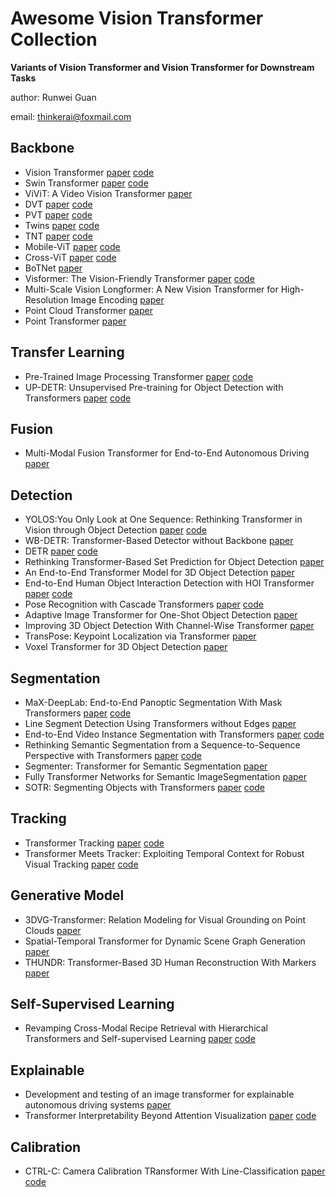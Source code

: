 # __Awesome Vision Transformer Collection__
__Variants of Vision Transformer and Vision Transformer for Downstream Tasks__

author: Runwei Guan

email: thinkerai@foxmail.com

## Backbone
* Vision Transformer [paper](https://arxiv.org/abs/2010.11929) [code](https://github.com/google-research/vision_transformer)
* Swin Transformer [paper](https://arxiv.org/abs/2103.14030) [code](https://github.com/microsoft/Swin-Transformer)
* ViViT: A Video Vision Transformer [paper](https://openaccess.thecvf.com/content/ICCV2021/html/Arnab_ViViT_A_Video_Vision_Transformer_ICCV_2021_paper.html)
* DVT [paper](https://arxiv.org/abs/2105.15075) [code](https://github.com/blackfeather-wang/Dynamic-Vision-Transformer)
* PVT [paper](https://arxiv.org/abs/2102.12122) [code](https://github.com/whai362/PVT)
* Twins [paper](https://arxiv.org/abs/2104.13840) [code](https://github.com/Meituan-AutoML/Twins)
* TNT [paper](https://arxiv.org/abs/2103.00112) [code](https://github.com/lucidrains/transformer-in-transformer)
* Mobile-ViT [paper](https://arxiv.org/abs/2110.02178?context=cs.LG) [code](https://github.com/chinhsuanwu/mobilevit-pytorch)
* Cross-ViT [paper](https://openaccess.thecvf.com/content/ICCV2021/html/Chen_CrossViT_Cross-Attention_Multi-Scale_Vision_Transformer_for_Image_Classification_ICCV_2021_paper.html) [code](https://github.com/IBM/CrossViT)
* BoTNet [paper](https://arxiv.org/abs/2101.11605)
* Visformer: The Vision-Friendly Transformer [paper](https://openaccess.thecvf.com/content/ICCV2021/html/Chen_Visformer_The_Vision-Friendly_Transformer_ICCV_2021_paper.html) [code](https://github.com/danczs/Visformer)
* Multi-Scale Vision Longformer: A New Vision Transformer for High-Resolution Image Encoding [paper](https://openaccess.thecvf.com/content/ICCV2021/html/Zhang_Multi-Scale_Vision_Longformer_A_New_Vision_Transformer_for_High-Resolution_Image_ICCV_2021_paper.html)
* Point Cloud Transformer [paper](https://arxiv.org/pdf/2012.09688.pdf)
* Point Transformer [paper](https://openaccess.thecvf.com/content/ICCV2021/html/Zhao_Point_Transformer_ICCV_2021_paper.html)

## Transfer Learning
* Pre-Trained Image Processing Transformer [paper](https://arxiv.org/abs/2012.00364) [code](https://github.com/huawei-noah/Pretrained-IPT)
* UP-DETR: Unsupervised Pre-training for Object Detection with Transformers [paper](https://arxiv.org/abs/2011.09094) [code](https://github.com/dddzg/up-detr)


## Fusion
* Multi-Modal Fusion Transformer for End-to-End Autonomous Driving [paper](https://arxiv.org/abs/2104.09224)

## Detection
* YOLOS:You Only Look at One Sequence: Rethinking Transformer in Vision through Object Detection [paper](https://arxiv.org/abs/2106.00666) [code](https://github.com/dk-liang/Awesome-Visual-Transformer)
* WB-DETR: Transformer-Based Detector without Backbone [paper](https://openaccess.thecvf.com/content/ICCV2021/html/Liu_WB-DETR_Transformer-Based_Detector_Without_Backbone_ICCV_2021_paper.html)
* DETR [paper](https://arxiv.org/abs/2005.12872) [code](https://github.com/facebookresearch/detr)
* Rethinking Transformer-Based Set Prediction for Object Detection [paper](https://openaccess.thecvf.com/content/ICCV2021/html/Sun_Rethinking_Transformer-Based_Set_Prediction_for_Object_Detection_ICCV_2021_paper.html)
* An End-to-End Transformer Model for 3D Object Detection [paper](https://openaccess.thecvf.com/content/ICCV2021/html/Misra_An_End-to-End_Transformer_Model_for_3D_Object_Detection_ICCV_2021_paper.html)
* End-to-End Human Object Interaction Detection with HOI Transformer [paper](https://arxiv.org/abs/2103.04503) [code](https://github.com/bbepoch/HoiTransformer)
* Pose Recognition with Cascade Transformers [paper](https://arxiv.org/abs/2104.06976) [code](https://github.com/mlpc-ucsd/PRTR)
* Adaptive Image Transformer for One-Shot Object Detection [paper](https://openaccess.thecvf.com/content/CVPR2021/html/Chen_Adaptive_Image_Transformer_for_One-Shot_Object_Detection_CVPR_2021_paper.html)
* Improving 3D Object Detection With Channel-Wise Transformer [paper](https://openaccess.thecvf.com/content/ICCV2021/html/Sheng_Improving_3D_Object_Detection_With_Channel-Wise_Transformer_ICCV_2021_paper.html)
* TransPose: Keypoint Localization via Transformer [paper](https://openaccess.thecvf.com/content/ICCV2021/html/Yang_TransPose_Keypoint_Localization_via_Transformer_ICCV_2021_paper.html)
* Voxel Transformer for 3D Object Detection [paper](https://arxiv.org/abs/2109.02497)

## Segmentation
* MaX-DeepLab: End-to-End Panoptic Segmentation With Mask Transformers [paper](https://arxiv.org/abs/2012.00759) [code](https://github.com/google-research/deeplab2)
* Line Segment Detection Using Transformers without Edges [paper](https://arxiv.org/abs/2101.01909)
* End-to-End Video Instance Segmentation with Transformers [paper](https://arxiv.org/abs/2011.14503) [code](https://github.com/Epiphqny/VisTR)
* Rethinking Semantic Segmentation from a Sequence-to-Sequence Perspective with Transformers [paper](https://arxiv.org/abs/2012.15840) [code](https://github.com/fudan-zvg/SETR)
* Segmenter: Transformer for Semantic Segmentation [paper](https://openaccess.thecvf.com/content/ICCV2021/html/Strudel_Segmenter_Transformer_for_Semantic_Segmentation_ICCV_2021_paper.html)
* Fully Transformer Networks for Semantic ImageSegmentation [paper](https://arxiv.org/abs/2106.04108)
* SOTR: Segmenting Objects with Transformers [paper](https://arxiv.org/abs/2108.06747) [code](https://github.com/easton-cau/SOTR)


## Tracking
* Transformer Tracking [paper](https://arxiv.org/abs/2103.15436) [code](https://github.com/chenxin-dlut/TransT)
* Transformer Meets Tracker: Exploiting Temporal Context for Robust Visual Tracking [paper](https://arxiv.org/abs/2103.11681) [code](https://arxiv.org/abs/2103.11681)

## Generative Model
* 3DVG-Transformer: Relation Modeling for Visual Grounding on Point Clouds [paper](https://openaccess.thecvf.com/content/ICCV2021/html/Zhao_3DVG-Transformer_Relation_Modeling_for_Visual_Grounding_on_Point_Clouds_ICCV_2021_paper.html)
* Spatial-Temporal Transformer for Dynamic Scene Graph Generation [paper](https://openaccess.thecvf.com/content/ICCV2021/html/Cong_Spatial-Temporal_Transformer_for_Dynamic_Scene_Graph_Generation_ICCV_2021_paper.html)
* THUNDR: Transformer-Based 3D Human Reconstruction With Markers [paper](https://openaccess.thecvf.com/content/ICCV2021/html/Zanfir_THUNDR_Transformer-Based_3D_Human_Reconstruction_With_Markers_ICCV_2021_paper.html)

## Self-Supervised Learning
* Revamping Cross-Modal Recipe Retrieval with Hierarchical Transformers and Self-supervised Learning [paper](https://arxiv.org/abs/2103.13061) [code](https://github.com/amzn/image-to-recipe-transformers)


## Explainable
* Development and testing of an image transformer for explainable autonomous driving systems [paper](https://arxiv.org/abs/2110.05559)
* Transformer Interpretability Beyond Attention Visualization [paper](https://arxiv.org/abs/2012.09838) [code](https://github.com/hila-chefer/Transformer-Explainability)

## Calibration 
* CTRL-C: Camera Calibration TRansformer With Line-Classification [paper](https://openaccess.thecvf.com/content/ICCV2021/html/Lee_CTRL-C_Camera_Calibration_TRansformer_With_Line-Classification_ICCV_2021_paper.html) [code](https://github.com/jwlee-vcl/CTRL-C)
